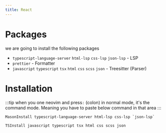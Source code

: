 ```yaml
---
title: React
---
```



# Packages
we are going to install the following packages
* `typescript-language-server` `html-lsp` `css-lsp` `json-lsp`  - LSP
* `prettier`                                                    - Formatter
* `javascript` `typescript` `tsx` `html` `css` `scss` `json`    - Treesitter (Parser)


# Installation

:::tip
when you one neovim and press`:` (colon) in normal mode, it's the command mode. Meaning you have to paste below command in that area
:::

```
MasonInstall typescript-language-server html-lsp css-lsp `json-lsp`
```

```
TSInstall javascript typescript tsx html css scss json
```

